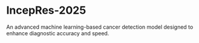 # IncepRes-2025
An advanced machine learning-based cancer detection model designed to enhance diagnostic accuracy and speed.
